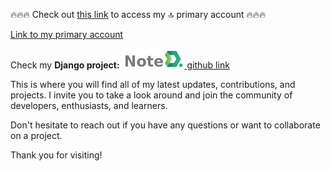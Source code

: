🔥🔥🔥 Check out [this link](https://github.com/welel) to access my 🔝 primary account 🔥🔥🔥

[Link to my primary account](https://github.com/welel)

Check my **Django project:** <a href="https://github.com/welel/noted"><img src="https://github.com/welel/welel/raw/main/imgs/noted_logo2.png" width="100" /> github link</a>

This is where you will find all of my latest updates, contributions, and projects. I invite you to take a look around and join the community of developers, enthusiasts, and learners.

Don't hesitate to reach out if you have any questions or want to collaborate on a project.

Thank you for visiting!
